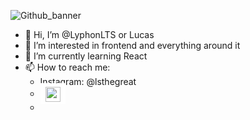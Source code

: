 
![Github_banner](https://github.com/user-attachments/assets/1c6700be-a91b-4c5c-aada-5bd192d1166b)

- 👋 Hi, I’m @LyphonLTS or Lucas
- 👀 I’m interested in frontend and everything around it
- 🌱 I’m currently learning React
- <span align="left">📫 How to reach me:</span>
  - Instagram: @lsthegreat
  - <span style="background-color: #fff; padding: 0.5rem">
      <a href="https://www.instagram.com/lsthegreat/profilecard/?igsh=MW5iaXhhc3l5ajZxNg==" target="blank">
        <img align="center" src="https://www.svgrepo.com/svg/452229/instagram-1" alt="" height="24" width="24" />
      </a>
    </span>
  -


<!---
LyphonLTS/LyphonLTS is a ✨ special ✨ repository because its `README.md` (this file) appears on your GitHub profile.
You can click the Preview link to take a look at your changes.
--->
